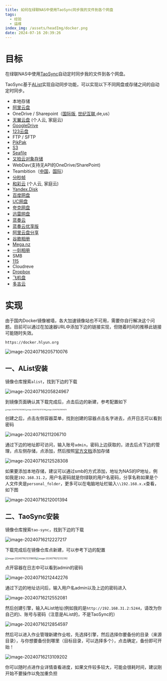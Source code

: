 ```yaml
---
title: 如何在绿联NAS中使用TaoSync同步我的文件到各个网盘
tags:
  - 经验
  - 运维
index_img: /assets/headImg/docker.png
date: 2024-07-16 20:39:26
---
```


# 目标

在绿联NAS中使用[TaoSync](https://github.com/dr34-m/taosync)自动定时同步我的文件到各个网盘。

<!--more-->

TaoSync基于[AList](https://alist.nn.ci/zh/)实现自动同步功能，可以实现以下不同网盘或存储之间的自动定时同步。

- 本地存储
- [阿里云盘](https://www.alipan.com/)
- OneDrive / Sharepoint（[国际版](https://www.office.com/), [世纪互联](https://portal.partner.microsoftonline.cn),de,us）
-  [天翼云盘](https://cloud.189.cn) (个人云, 家庭云)
- [GoogleDrive](https://drive.google.com/)
- [123云盘](https://www.123pan.com/)
- FTP / SFTP
- [PikPak](https://www.mypikpak.com/)
- [S3](https://aws.amazon.com/cn/s3/)
- [Seafile](https://seafile.com/)
- [又拍云对象存储](https://www.upyun.com/products/file-storage)
- WebDav(支持无API的OneDrive/SharePoint)
- Teambition（[中国](https://www.teambition.com/ )，[国际](https://us.teambition.com/ )）
- [分秒帧](https://www.mediatrack.cn/)
- [和彩云](https://yun.139.com/) (个人云, 家庭云)
- [Yandex.Disk](https://disk.yandex.com/)
- [百度网盘](http://pan.baidu.com/)
- [UC网盘](https://drive.uc.cn)
- [夸克网盘](https://pan.quark.cn)
- [迅雷网盘](https://pan.xunlei.com)
- [蓝奏云](https://www.lanzou.com/)
- [蓝奏云优享版](https://www.ilanzou.com/)
- [阿里云盘分享](https://www.alipan.com/)
- [谷歌相册](https://photos.google.com/)
- [Mega.nz](https://mega.nz)
- [一刻相册](https://photo.baidu.com/)
- SMB
- [115](https://115.com/)
- Cloudreve
- [Dropbox](https://www.dropbox.com/)
- [飞机盘](https://www.feijipan.com/)
- [多吉云](https://www.dogecloud.com/product/oss)

# 实现

由于国内Docker镜像被墙，各大加速镜像站也不可用，需要你自行解决这个问题。目前可以通过在加速器URL中添加下边的链接实现，但随着时间的推移此链接可能随时失效。

```
https://docker.hlyun.org
```

![image-20240716205710076](E:\github\hexo\source\_posts\newpost-57\image-20240716205710076.png)

## 一、AList安装

镜像仓库搜索`alist`，找到下边的下载

![image-20240716205824967](E:\github\hexo\source\_posts\newpost-57\image-20240716205824967.png)

到镜像页面确认其下载完成后，点击后边的新建，参考配置如下

<img src="E:\github\hexo\source\_posts\newpost-57\image-20240716210638821.png" alt="image-20240716210638821" style="zoom: 33%;" /><img src="E:\github\hexo\source\_posts\newpost-57\image-20240716210712748.png" alt="image-20240716210712748" style="zoom:33%;" /><img src="E:\github\hexo\source\_posts\newpost-57\image-20240716210804678.png" alt="image-20240716210804678" style="zoom:33%;" />

创建之后，点击左侧容器菜单，找到创建的容器点击名字进去，点开日志可以看到密码

![image-20240716211206710](E:\github\hexo\source\_posts\newpost-57\image-20240716211206710.png)

通过下边的地址即可访问，输入账号`admin`，密码上边获取的，进去后点下边的管理，点左侧存储，点添加，然后按照[官方文档](https://alist.nn.ci/zh/guide/drivers/)添加存储

![image-20240716212528308](E:\github\hexo\source\_posts\newpost-57\image-20240716212528308.png)

如果要添加本地存储，建议可以通过smb的方式添加，地址为NAS的IP地址，例如我是`192.168.31.2`，用户名密码就是你绿联的用户名密码，分享名称如果是个人文件夹是`personal_folder`，更多可以在电脑地址栏输入`\\192.168.x.x`查看，如下图

![image-20240716212001394](E:\github\hexo\source\_posts\newpost-57\image-20240716212001394.png)

## 二、TaoSync安装

镜像仓库搜索`tao-sync`，找到下边的下载

![image-20240716212227217](E:\github\hexo\source\_posts\newpost-57\image-20240716212227217.png)

下载完成后在镜像仓库点新建，可以参考下边的配置

<img src="E:\github\hexo\source\_posts\newpost-57\image-20240716212318855.png" alt="image-20240716212318855" style="zoom:50%;" /><img src="E:\github\hexo\source\_posts\newpost-57\image-20240716212332392.png" alt="image-20240716212332392" style="zoom:50%;" />

点开容器在日志中可以看到admin的密码

![image-20240716212442276](E:\github\hexo\source\_posts\newpost-57\image-20240716212442276.png)

通过下边的地址访问后，输入用户名admin以及上边的密码进入

![image-20240716212552081](E:\github\hexo\source\_posts\newpost-57\image-20240716212552081.png)

然后创建引擎，输入AList地址(例如我的是`http://192.168.31.2:5244`，请改为你自己的)、账号与密码（注意是AList的，不是TaoSync的）

![image-20240716212854597](E:\github\hexo\source\_posts\newpost-57\image-20240716212854597.png)

然后可以进入作业管理新建作业啦，先选择引擎，然后选择你要备份的目录（来源目录），与你想要备份到哪里（目标目录，可以选择多个），点击确定，备份即可开始！

![image-20240716213109202](E:\github\hexo\source\_posts\newpost-57\image-20240716213109202.png)

你可以随时点进作业详情查看进度，如果文件较多较大，可能会很耗时间，建议刚开始不要操作以免加重负担